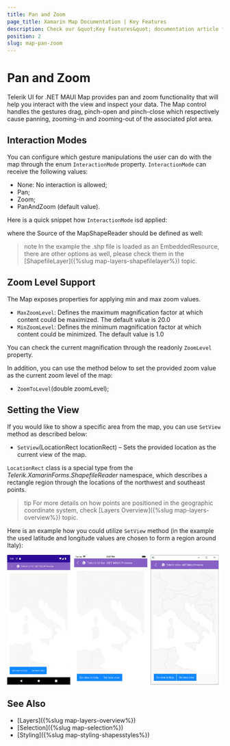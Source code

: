 ```yaml
---
title: Pan and Zoom
page_title: Xamarin Map Documentation | Key Features
description: Check our &quot;Key Features&quot; documentation article for Telerik Map for Xamarin control.
position: 2
slug: map-pan-zoom
---
```


# Pan and Zoom

Telerik UI for .NET MAUI Map provides pan and zoom functionality that will help you interact with the view and inspect your data. The Map control handles the gestures drag, pinch-open and pinch-close which respectively cause panning, zooming-in and zooming-out of the associated plot area.

## Interaction Modes

You can configure which gesture manipulations the user can do with the map through the enum `InteractionMode` property. `InteractionMode` can receive the following values:

* None: No interaction is allowed;
* Pan; 
* Zoom;
* PanAndZoom (default value).

Here is a quick snippet how `InteractionMode` isd applied:

<snippet id='map-interaction-mode-xaml' />

where the Source of the MapShapeReader should be defined as well:

<snippet id='map-interactionmode-settintsource' />

>note In the example the .shp file is loaded as an EmbeddedResource, there are other options as well, please check them in the [ShapefileLayer]({%slug map-layers-shapefilelayer%}) topic.

## Zoom Level Support

The Map exposes properties for applying min and max zoom values.

* `MaxZoomLevel`: Defines the maximum magnification factor at which content could be maximized. The default value is 20.0
* `MinZoomLevel`: Defines the minimum magnification factor at which content could be minimized. The default value is 1.0

You can check the current magnification through the readonly `ZoomLevel` property.

<snippet id='map-zoom-level-xaml' />

In addition, you can use the method below to set the provided zoom value as the current zoom level of the map:

* `ZoomToLevel`(double zoomLevel);

## Setting the View

If you would like to show a specific area from the map, you can use `SetView` method as described below:

* `SetView`(LocationRect locationRect) – Sets the provided location as the current view of the map. 

`LocationRect` class is a special type from the *Telerik.XamarinForms.ShapefileReader* namespace, which describes a rectangle region through the locations of the northwest and southeast points.  

>tip For more details on how points are positioned in the geographic coordinate system, check [Layers Overview]({%slug map-layers-overview%}) topic. 

Here is an example how you could utilize `SetView` method (in the example the used latitude and longitude values are chosen to form a region around Italy):

<snippet id='map-setview-code' />

![Map SetView](images/map_getbestview.png)

## See Also

- [Layers]({%slug map-layers-overview%})
- [Selection]({%slug map-selection%})
- [Styling]({%slug map-styling-shapesstyles%})
